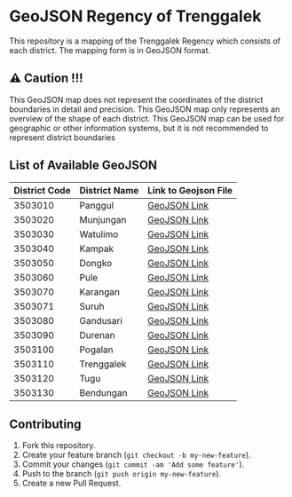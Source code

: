 # GeoJSON Regency of Trenggalek

This repository is a mapping of the Trenggalek Regency which consists of each district. The mapping form is in GeoJSON format.

## ⚠️ Caution !!!

This GeoJSON map does not represent the coordinates of the district boundaries in detail and precision. This GeoJSON map only represents an overview of the shape of each district. This GeoJSON map can be used for geographic or other information systems, but it is not recommended to represent district boundaries

## List of Available GeoJSON

| District Code | District Name | Link to Geojson File |
| ------------- | ------------- | -------------------- |
| 3503010       | Panggul       | [GeoJSON Link](3503010/3503010.geojson) |
| 3503020       | Munjungan     | [GeoJSON Link](3503020/3503020.geojson) |
| 3503030       | Watulimo      | [GeoJSON Link](3503030/3503030.geojson) |
| 3503040       | Kampak        | [GeoJSON Link](3503040/3503040.geojson) |
| 3503050       | Dongko        | [GeoJSON Link](3503050/3503050.geojson) |
| 3503060       | Pule          | [GeoJSON Link](3503060/3503060.geojson) |
| 3503070       | Karangan      | [GeoJSON Link](3503070/3503070.geojson) |
| 3503071       | Suruh         | [GeoJSON Link](3503071/3503071.geojson) |
| 3503080       | Gandusari     | [GeoJSON Link](3503080/3503080.geojson) |
| 3503090       | Durenan       | [GeoJSON Link](3503090/3503090.geojson) |
| 3503100       | Pogalan       | [GeoJSON Link](3503100/3503100.geojson) |
| 3503110       | Trenggalek    | [GeoJSON Link](3503110/3503110.geojson) |
| 3503120       | Tugu          | [GeoJSON Link](3503120/3503120.geojson) |
| 3503130       | Bendungan     | [GeoJSON Link](3503130/3503130.geojson) |

## Contributing

1. Fork this repository.
2. Create your feature branch (`git checkout -b my-new-feature`).
3. Commit your changes (`git commit -am 'Add some feature'`).
4. Push to the branch (`git push origin my-new-feature`).
5. Create a new Pull Request.